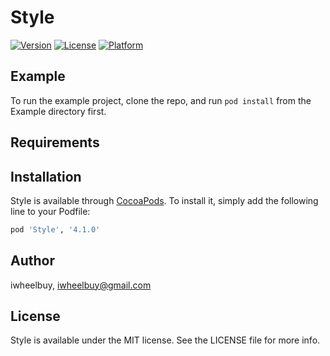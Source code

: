 # Style

[![Version](https://img.shields.io/cocoapods/v/Style.svg?style=flat)](http://cocoapods.org/pods/Style)
[![License](https://img.shields.io/cocoapods/l/Style.svg?style=flat)](http://cocoapods.org/pods/Style)
[![Platform](https://img.shields.io/cocoapods/p/Style.svg?style=flat)](http://cocoapods.org/pods/Style)

## Example

To run the example project, clone the repo, and run `pod install` from the Example directory first.

## Requirements

## Installation

Style is available through [CocoaPods](http://cocoapods.org). To install
it, simply add the following line to your Podfile:

```ruby
pod 'Style', '4.1.0'
```

## Author

iwheelbuy, iwheelbuy@gmail.com

## License

Style is available under the MIT license. See the LICENSE file for more info.
